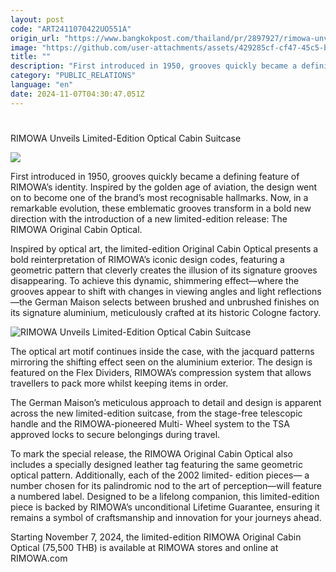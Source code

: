 ```yaml
---
layout: post
code: "ART2411070422UO551A"
origin_url: "https://www.bangkokpost.com/thailand/pr/2897927/rimowa-unveils-limited-edition-optical-cabin-suitcase"
image: "https://github.com/user-attachments/assets/429285cf-cf47-45c5-bbd1-3e04f9d46afb"
title: ""
description: "First introduced in 1950, grooves quickly became a defining feature of RIMOWA’s identity. Inspired by the golden age of aviation, the design went on to become one of the brand’s most recognisable hallmarks. Now, in a remarkable evolution, these emblematic grooves transform in a bold new direction with the introduction of a new limited-edition release: The RIMOWA Original Cabin Optical."
category: "PUBLIC_RELATIONS"
language: "en"
date: 2024-11-07T04:30:47.051Z
---
```


# 

RIMOWA Unveils Limited-Edition Optical Cabin Suitcase

![](https://github.com/user-attachments/assets/74531858-5f5d-4ae9-920a-5efead071be4)

First introduced in 1950, grooves quickly became a defining feature of RIMOWA’s identity. Inspired by the golden age of aviation, the design went on to become one of the brand’s most recognisable hallmarks. Now, in a remarkable evolution, these emblematic grooves transform in a bold new direction with the introduction of a new limited-edition release: The RIMOWA Original Cabin Optical.

Inspired by optical art, the limited-edition Original Cabin Optical presents a bold reinterpretation of RIMOWA’s iconic design codes, featuring a geometric pattern that cleverly creates the illusion of its signature grooves disappearing. To achieve this dynamic, shimmering effect—where the grooves appear to shift with changes in viewing angles and light reflections—the German Maison selects between brushed and unbrushed finishes on its signature aluminium, meticulously crafted at its historic Cologne factory.

![RIMOWA Unveils Limited-Edition Optical Cabin Suitcase](https://github.com/user-attachments/assets/d5a0485d-9545-4681-9240-910f76e9cde1)

The optical art motif continues inside the case, with the jacquard patterns mirroring the shifting effect seen on the aluminium exterior. The design is featured on the Flex Dividers, RIMOWA’s compression system that allows travellers to pack more whilst keeping items in order.

The German Maison’s meticulous approach to detail and design is apparent across the new limited-edition suitcase, from the stage-free telescopic handle and the RIMOWA-pioneered Multi- Wheel system to the TSA approved locks to secure belongings during travel.

To mark the special release, the RIMOWA Original Cabin Optical also includes a specially designed leather tag featuring the same geometric optical pattern. Additionally, each of the 2002 limited- edition pieces— a number chosen for its palindromic nod to the art of perception—will feature a numbered label. Designed to be a lifelong companion, this limited-edition piece is backed by RIMOWA’s unconditional Lifetime Guarantee, ensuring it remains a symbol of craftsmanship and innovation for your journeys ahead.

Starting November 7, 2024, the limited-edition RIMOWA Original Cabin Optical (75,500 THB) is available at RIMOWA stores and online at RIMOWA.com